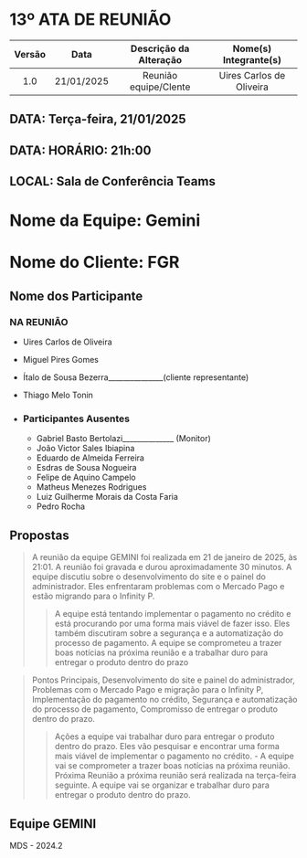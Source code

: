 # 13º ATA DE REUNIÃO

| Versão | Data | Descrição da Alteração | Nome(s) Integrante(s) |
| :----: | :--: | :--------------------: | :-------------------: |
| 1.0 | 21/01/2025 | Reunião equipe/Clente  | Uires Carlos de Oliveira |

## DATA:    Terça-feira, 21/01/2025
## DATA:    HORÁRIO:    21h:00  
## LOCAL:   Sala de Conferência Teams

# Nome da Equipe: Gemini
# Nome do Cliente: FGR

##  Nome dos Participante

### NA REUNIÃO


* Uires Carlos de Oliveira
* Miguel Pires Gomes
* Ítalo de Sousa Bezerra_______________(cliente representante)
* Thiago Melo Tonin

* ### Participantes Ausentes

    * Gabriel Basto Bertolazi______________ (Monitor)
    * João Victor Sales Ibiapina   
    * Eduardo de Almeida Ferreira
    * Esdras de Sousa Nogueira
    * Felipe de Aquino Campelo
    * Matheus Menezes Rodrigues 
    * Luiz Guilherme Morais da Costa Faria
    * Pedro Rocha
       
       
## Propostas

> A reunião da equipe GEMINI foi realizada em 21 de janeiro de 2025, às 21:01. A reunião foi gravada e durou aproximadamente 30 minutos. A equipe discutiu sobre o desenvolvimento do site e o painel do administrador. Eles enfrentaram problemas com o Mercado Pago e estão migrando para o Infinity P.  
>
>> A equipe está tentando implementar o pagamento no crédito e está procurando por uma forma mais viável de fazer isso. Eles também discutiram sobre a segurança e a automatização do processo de pagamento. A equipe se comprometeu a trazer boas notícias na próxima reunião e a trabalhar duro para entregar o produto dentro do prazo   
 
> Pontos Principais, Desenvolvimento do site e painel do administrador, Problemas com o Mercado Pago e migração para o Infinity P, Implementação do pagamento no crédito, Segurança e automatização do processo de pagamento, Compromisso de entregar o produto dentro do prazo.
>
>> Ações a equipe vai trabalhar duro para entregar o produto dentro do prazo. Eles vão pesquisar e encontrar uma forma mais viável de implementar o pagamento no crédito. - A equipe vai se comprometer a trazer boas notícias na próxima reunião. Próxima Reunião a próxima reunião será realizada na terça-feira seguinte. A equipe vai se organizar e trabalhar duro para entregar o produto dentro do prazo.

## Equipe GEMINI
MDS - 2024.2